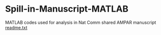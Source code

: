 # Spill-in-Manuscript-MATLAB
MATLAB codes used for analysis in Nat Comm shared AMPAR manuscript
[readme.txt](https://github.com/rpennock/Spill-in-Manuscript-MATLAB/files/11391525/readme.txt)
